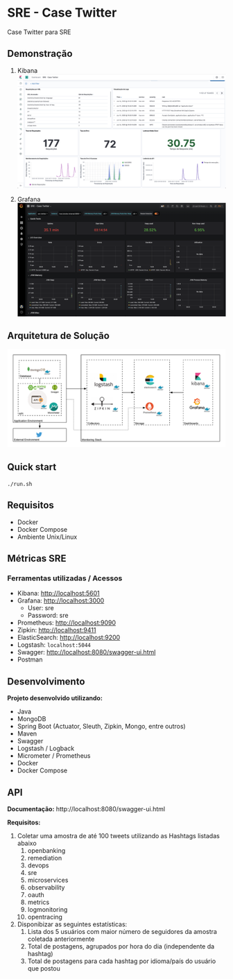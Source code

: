 # SRE - Case Twitter
Case Twitter para SRE

## Demonstração

1. Kibana
![image](assets/img/SRE-Dashboard-Kibana.png)
    
2. Grafana
![image](assets/img/SRE-Dashboard-Grafana.png)

## Arquitetura de Solução
![image](assets/img/SRE-Architecture.png)
  
## Quick start

`./run.sh`

## Requisitos

- Docker
- Docker Compose
- Ambiente Unix/Linux

## Métricas SRE
    
### Ferramentas utilizadas / Acessos

- Kibana: [http://localhost:5601](http://localhost:5601)
- Grafana: [http://localhost:3000](http://localhost:3000)  
    - User: sre
    - Password: sre
- Prometheus: [http://localhost:9090](http://localhost:9090)
- Zipkin: [http://localhost:9411](http://localhost:9411)
- ElasticSearch: [http://localhost:9200](http://localhost:9200)
- Logstash: `localhost:5044`
- Swagger: [http://localhost:8080/swagger-ui.html](http://localhost:8080/swagger-ui.html)
- Postman

## Desenvolvimento

**Projeto desenvolvido utilizando:**
- Java
- MongoDB
- Spring Boot (Actuator, Sleuth, Zipkin, Mongo, entre outros)
- Maven
- Swagger
- Logstash / Logback
- Micrometer / Prometheus
- Docker
- Docker Compose

## API
**Documentação:** http://localhost:8080/swagger-ui.html

**Requisitos:**
1. Coletar uma amostra de até 100 tweets utilizando as Hashtags listadas abaixo
    1. openbanking
    2. remediation
    3. devops
    4. sre
    5. microservices
    6. observability
    7. oauth
    8. metrics
    9. logmonitoring
    10. opentracing
2. Disponibizar as seguintes estatísticas:
    1. Lista dos 5 usuários com maior número de seguidores da amostra coletada anteriormente
    2. Total de postagens, agrupados por hora do dia (independente da hashtag) 
    3. Total de postagens para cada hashtag por idioma/país do usuário que postou
